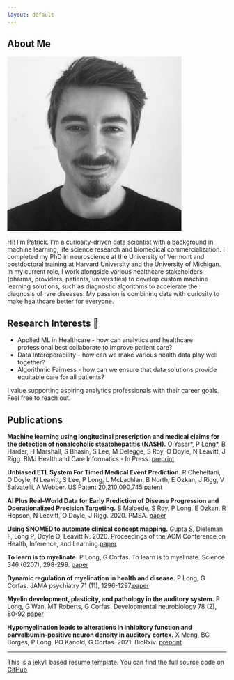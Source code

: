 ```yaml
---
layout: default
---
```


## About Me

<img class="profile-picture" src="photo.jpg">

Hi! I’m Patrick. I'm a curiosity-driven data scientist with a background in machine learning, life science research and biomedical commercialization. I completed my PhD in neuroscience at the University of Vermont and postdoctoral training at Harvard University and the University of Michigan. In my current role, I work alongside various healthcare stakeholders (pharma, providers, patients, universities) to develop custom machine learning solutions, such as diagnostic algorithms to accelerate the diagnosis of rare diseases. My passion is combining data with curiosity to make healthcare better for everyone. 


## Research Interests 🌱

* Applied ML in Healthcare - how can analytics and healthcare professional best collaborate to improve patient care?
* Data Interoperability - how can we make various health data play well together?
* Algorithmic Fairness - how can we ensure that data solutions provide equitable care for all patients?

I value supporting aspiring analytics professionals with their career goals. Feel free to reach out.

## Publications


**Machine learning using longitudinal prescription and medical claims for the detection of nonalcoholic steatohepatitis (NASH).**
O Yasar*, P Long*, B Harder, H Marshall, S Bhasin, S Lee, M Delegge, S Roy, O Doyle, N Leavitt, J Rigg. BMJ Health and Care Informatics - In Press. [preprint](https://arxiv.org/abs/2203.03365)

**Unbiased ETL System For Timed Medical Event Prediction.**
R Cheheltani, O Doyle, N Leavitt, S Lee, P Long, L McLachlan, B North, E Ozkan, J Rigg, V Salvatelli, A Webber. US Patent 20,210,090,745.[patent](https://patents.justia.com/patent/20210090745)

**AI Plus Real-World Data for Early Prediction of Disease Progression and Operationalized Precision Targeting.**
B  Malpede, S Roy, P Long, E Ozkan, R Hopson, N Leavitt, O Doyle, J Rigg.   2020. PMSA. [paper](https://www.pmsa.org/jpmsa-vol08-article07)

**Using SNOMED to automate clinical concept mapping.**
Gupta S, Dieleman F, Long P, Doyle O, Leavitt N. 2020. Proceedings of the ACM Conference on Health, Inference, and Learning.[paper](https://dl.acm.org/doi/10.1145/3368555.3384453)

**To learn is to myelinate.** 
P Long, G Corfas. To learn is to myelinate. Science 346 (6207), 298-299. [paper](https://www.science.org/doi/abs/10.1126/science.1261127)

**Dynamic regulation of myelination in health and disease.**
P Long, G Corfas.  JAMA psychiatry 71 (11), 1296-1297.[paper](https://www.ncbi.nlm.nih.gov/pmc/articles/PMC4250970/pdf/nihms644315.pdf)

**Myelin development, plasticity, and pathology in the auditory system.**
P Long, G Wan, MT Roberts, G Corfas. Developmental neurobiology 78 (2), 80-92
[paper](https://www.ncbi.nlm.nih.gov/pmc/articles/PMC5773349/)

**Hypomyelination leads to alterations in inhibitory function and parvalbumin-positive neuron density in auditory cortex.** 
X Meng, BC Borges, P Long, PO Kanold, G Corfas. 2021. BioRxiv. [preprint](https://www.biorxiv.org/content/10.1101/2020.06.23.167833v4)


---
This is a jekyll based resume template. You can find the full source code on [GitHub](https://github.com/bk2dcradle/researcher)
